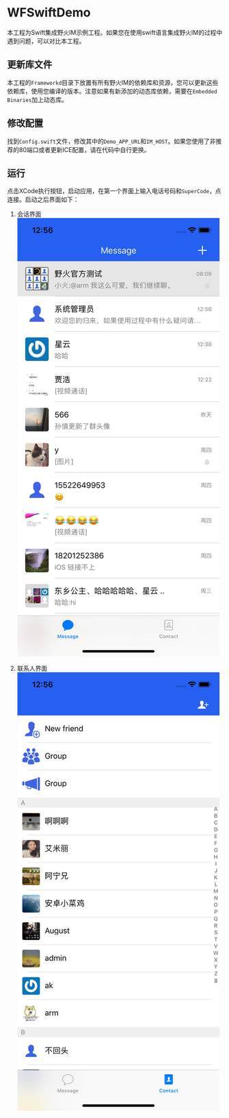 # WFSwiftDemo
本工程为Swift集成野火IM示例工程。如果您在使用swift语言集成野火IM的过程中遇到问题，可以对比本工程。

## 更新库文件
本工程的```Frameworkd```目录下放置有所有野火IM的依赖库和资源，您可以更新这些依赖库，使用您编译的版本。注意如果有新添加的动态库依赖，需要在```Embedded Binaries```加上动态库。

## 修改配置
找到```Config.swift```文件，修改其中的```Demo_APP_URL```和```IM_HOST```。如果您使用了非推荐的80端口或者更新ICE配置，请在代码中自行更换。

## 运行
点击XCode执行按钮，启动应用，在第一个界面上输入电话号码和```SuperCode```，点连接。启动之后界面如下：

1. 会话界面
![会话界面](ScreenShot/conversation.png)

2. 联系人界面
![联系人界面](ScreenShot/contact.png)

